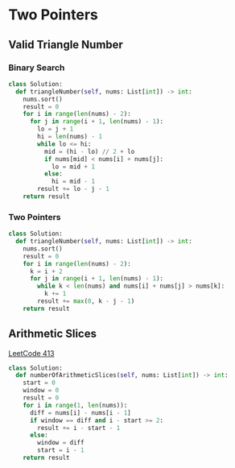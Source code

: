 # Two Pointers

## Valid Triangle Number

### Binary Search

```py
class Solution:
  def triangleNumber(self, nums: List[int]) -> int:
    nums.sort()
    result = 0
    for i in range(len(nums) - 2):
      for j in range(i + 1, len(nums) - 1):
        lo = j + 1
        hi = len(nums) - 1
        while lo <= hi:
          mid = (hi - lo) // 2 + lo
          if nums[mid] < nums[i] + nums[j]:
            lo = mid + 1
          else:
            hi = mid - 1
        result += lo - j - 1
    return result
```

### Two Pointers

```py
class Solution:
  def triangleNumber(self, nums: List[int]) -> int:
    nums.sort()
    result = 0
    for i in range(len(nums) - 2):
      k = i + 2
      for j in range(i + 1, len(nums) - 1):
        while k < len(nums) and nums[i] + nums[j] > nums[k]:
          k += 1
        result += max(0, k - j - 1)
    return result
```

## Arithmetic Slices

[LeetCode 413](https://leetcode.com/problems/arithmetic-slices/)

```py
class Solution:
  def numberOfArithmeticSlices(self, nums: List[int]) -> int:
    start = 0
    window = 0
    result = 0
    for i in range(1, len(nums)):
      diff = nums[i] - nums[i - 1]
      if window == diff and i - start >= 2:
        result += i - start - 1
      else:
        window = diff
        start = i - 1
    return result
```

